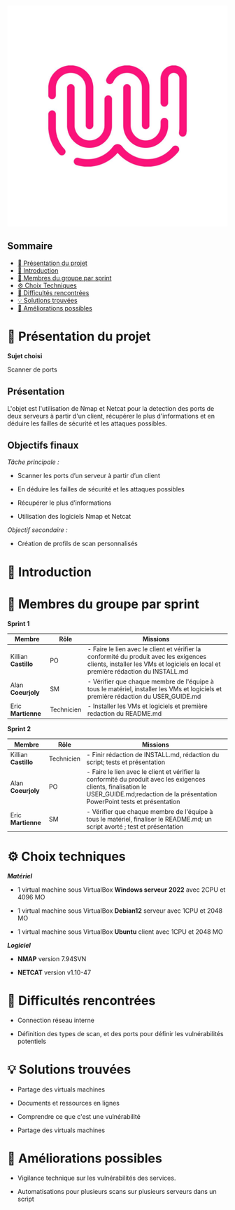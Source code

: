 ![logo de la Wild Code SChool en exemple](Ressources/logo_WCS.jpg)

## Sommaire 

- [🎯 Présentation du projet](#presentation-du-projet)
- [📜 Introduction](#introduction)
- [👥 Membres du groupe par sprint](#membres-du-groupe-par-sprint)
- [⚙️ Choix Techniques](#choix-techniques)
- [🧗 Difficultés rencontrées](#difficultes-rencontrees)
- [💡 Solutions trouvées](#solutions-trouvees)
- [🚀 Améliorations possibles](#ameliorations-possibles)

# 🎯 **Présentation du projet**
<span id="presentation-du-projet"></span>
**Sujet choisi**

Scanner de ports

## **Présentation**

L'objet est l'utilisation de Nmap et Netcat pour la detection des ports de deux serveurs à partir d'un client, récupérer le plus d'informations et en déduire les failles de sécurité et les attaques possibles.

## **Objectifs finaux**

_Tâche principale :_

 - Scanner les ports d’un serveur à partir d’un client

 - En déduire les failles de sécurité et les attaques possibles

 - Récupérer le plus d’informations

 - Utilisation des logiciels Nmap et Netcat

_Objectif secondaire :_

 - Création de profils de scan personnalisés


# 📜 **Introduction**
<span id="introduction"></span>

# 👥 **Membres du groupe par sprint**
<span id="membres-du-groupe-par-sprint"></span>
**Sprint 1**

| Membre   | Rôle       | Missions |
| -------- | ---------- | -------- |
| Killian **Castillo** | PO         | -  Faire le lien avec le client et vérifier la conformité du produit avec les exigences clients, installer les VMs et logiciels en local et première rédaction du INSTALL.md|
| Alan **Coeurjoly** | SM         | - Vérifier que chaque membre de l'équipe à tous le matériel, installer les VMs et logiciels et première rédaction du USER_GUIDE.md        |
| Eric **Martienne** | Technicien | - Installer les VMs et logiciels et première redaction du README.md       |

**Sprint 2**

| Membre   | Rôle       | Missions |
| -------- | ---------- | -------- |
| Killian **Castillo** | Technicien | - Finir rédaction de INSTALL.md, rédaction du script; tests et présentation|
| Alan **Coeurjoly** | PO | - Faire le lien avec le client et vérifier la conformité du produit avec les exigences clients, finalisation le USER_GUIDE.md;redaction de la présentation PowerPoint tests et présentation |
| Eric **Martienne** | SM         | - Vérifier que chaque membre de l'équipe à tous le matériel, finaliser  le README.md; un script avorté ; test et présentation |       |

# ⚙️ **Choix techniques**
<span id="choix-techniques"></span>
_**Matériel**_

- 1 virtual machine sous VirtualBox **Windows serveur 2022** avec 2CPU et 4096 MO

- 1 virtual machine sous VirtualBox **Debian12** serveur avec 1CPU et 2048 MO

- 1 virtual machine sous VirtualBox **Ubuntu** client avec 1CPU et 2048 MO

_**Logiciel**_

- **NMAP** version 7.94SVN

- **NETCAT** version v1.10-47

# 🧗 **Difficultés rencontrées**
<span id="difficultes-rencontrees"></span>

- Connection réseau interne

- Définition des types de scan, et des ports pour définir les vulnérabilités potentiels

# 💡 **Solutions trouvées**
<span id="solutions-trouvees"></span>

- Partage des virtuals machines
  
- Documents et ressources en lignes

- Comprendre ce que c'est une vulnérabilité

- Partage des virtuals machines

# 🚀 **Améliorations possibles**
<span id="ameliorations-possibles"></span>

- Vigilance technique sur les vulnérabilités des services.

- Automatisations pour plusieurs scans sur plusieurs serveurs dans un script
